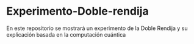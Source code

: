 # Experimento-Doble-rendija
En este repositorio se mostrará un experimento de la Doble Rendija y su explicación basada en la computación cuántica
